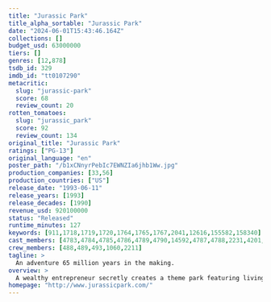 ```yaml
---
title: "Jurassic Park"
title_alpha_sortable: "Jurassic Park"
date: "2024-06-01T15:43:46.164Z"
collections: []
budget_usd: 63000000
tiers: []
genres: [12,878]
tsdb_id: 329
imdb_id: "tt0107290"
metacritic:
  slug: "jurassic-park"
  score: 68
  review_count: 20
rotten_tomatoes:
  slug: "jurassic_park"
  score: 92
  review_count: 134
original_title: "Jurassic Park"
ratings: ["PG-13"]
original_language: "en"
poster_path: "/b1xCNnyrPebIc7EWNZIa6jhb1Ww.jpg"
production_companies: [33,56]
production_countries: ["US"]
release_date: "1993-06-11"
release_years: [1993]
release_decades: [1990]
revenue_usd: 920100000
status: "Released"
runtime_minutes: 127
keywords: [911,1718,1719,1720,1764,1765,1767,2041,12616,155582,158340]
cast_members: [4783,4784,4785,4786,4789,4790,14592,4787,4788,2231,4201,2211,30488,176312,145531]
crew_members: [488,489,493,1060,2211]
tagline: >
  An adventure 65 million years in the making.
overview: >
  A wealthy entrepreneur secretly creates a theme park featuring living dinosaurs drawn from prehistoric DNA. Before opening day, he invites a team of experts and his two eager grandchildren to experience the park and help calm anxious investors. However, the park is anything but amusing as the security systems go off-line and the dinosaurs escape.
homepage: "http://www.jurassicpark.com/"
---
```

